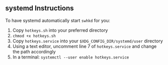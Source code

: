 ## systemd Instructions

To have systemd automatically start `swhkd` for you:

1. Copy `hotkeys.sh` into your preferred directory
2. `chmod +x hotkeys.sh`
3. Copy `hotkeys.service` into your `$XDG_CONFIG_DIR/systemd/user` directory
4. Using a text editor, uncomment line 7 of `hotkeys.service` and change the path accordingly
5. In a terminal: `systemctl --user enable hotkeys.service`

